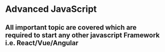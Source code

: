 # Advanced JavaScript

## All important topic are covered which are required to start any other javascript Framework i.e. React/Vue/Angular
